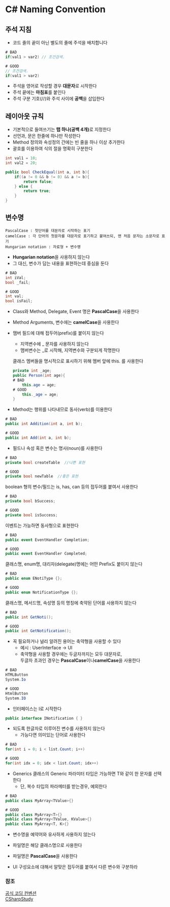 # C# Naming Convention

## 주석 지침
* 코드 줄의 끝이 아닌 별도의 줄에 주석을 배치합니다
```C#
# BAD
if(val1 > var2) // 조건검색.

# GOOD
// 조건검색.
if(val1 > var2)
```
* 주석을 영어로 작성할 경우 <b>대문자</b>로 시작한다
* 주석 끝에는 <b>마침표</b>를 붙인다
* 주석 구분 기호(//)와 주석 사이에 <b>공백</b>을 삽입한다

## 레이아웃 규칙
* 기본적으로 들여쓰기는 <b>탭 하나(공백 4개)</b>로 지정한다
* 선언과, 문은 한줄에 하나만 작성한다
* Method 정의와 속성정의 간에는 빈 줄을 하나 이상 추가한다
* 괄호를 이용하여 식의 절을 명확히 구분한다

```C#
int val1 = 10;
int val2 = 20;

public bool CheckEqual(int a, int b){
    if((a != 0 && b != 0) && a != b){
        return false;
    } else {
        return true;
    }
}

```
## 변수명
```
PascalCase : 첫단어를 대문자로 시작하는 표기
camelCase : 각 단어의 첫문자를 대문자로 표기하고 붙여쓰되, 맨 처음 문자는 소문자로 표기
Hungarian notation : 자료형 + 변수명
```
* <b>Hungarian notation</b>을 사용하지 않는다
* 그 대신, 변수가 담는 내용을 표현하는데 중심을 둔다
``` C#
# BAD
int iVal;
bool _fail;

# GOOD
int val;
bool isFail;
```

* Class와 Method, Delegate, Event 명은 <b>PascalCase</b>을 사용한다
* Method Arguments, 변수에는 <b>camelCase</b>을 사용한다


* 맴버 필드에 대해 접두어(prefix)를 붙이지 않는다
    * 지역변수에 _ 문자를 사용하지 않는다
    * 맴버변수는 _로 시작해, 지역변수와 구분되게 작명한다

    클래스 멤버들을 명시적으로 표시하기 위해 멤버 앞에 this. 를 사용한다
    ```C#
    private int _age;
    public Person(int age){
    # BAD
        this.age = age;
    # GOOD
        this._age = age;
    }
    ```




* Method는 행위를 나타내므로 동사(verb)를 이용한다
```C#
# BAD
public int Addition(int a, int b);

# GOOD
public int Add(int a, int b);
```


* 필드나 속성 혹은 변수는 명사(noun)를 사용한다
```C#
# BAD
private bool createTable  //나쁜 표현

# GOOD
private bool newTable  //좋은 표현
```


boolean 형의 변수/필드는 is, has, can 등의 접두어를 붙여서 사용한다
```C#
# BAD
private bool bSuccess;

# GOOD
private bool isSuccess;
```

이벤트는 가능하면 동사형으로 표현한다
```C#
# BAD
public event EventHandler Completion;

# GOOD
public event EventHandler Completed;
```

클래스명, enum명, 대리자(delegate)명에는 어떤 Prefix도 붙이지 않는다
```C#
# BAD
public enum ENotiType {};

# GOOD
public enum NotificationType {};
```

클래스명, 메서드명, 속성명 등의 명칭에 축약된 단어를 사용하지 않는다
```C#
# BAD
public int GetNoti();

# GOOD
public int GetNotification();
```

* 꼭 필요하거나 널리 알려진 용어는 축약형을 사용할 수 있다
    * 예시 : UserInterface -> UI
    * 축약형을 사용할 경우에는 두글자까지는 모두 대문자로, <br> 두글자 초과인 경우는 <b>PascalCase</b>이나<b>camelCase</b>을 사용한다
``` C#
# BAD
HTMLButton
System.Io

# GOOD
HtmlButton
System.IO
```

* 인터페이스는 I로 시작한다
```C#
public interface INotification { }
```

* 되도록 한글자로 이루어진 변수를 사용하지 않는다
    * 가능다면 의미있는 단어로 사용한다
```C#
# BAD
for(int i = 0; i < list.Count; i++)

# GOOD
for(int idx = 0; idx < list.Count; idx++)
```


* Generics 클래스의 Generic 파라미터 타입은 가능하면 T와 같이 한 문자를 선택한다
    * 단, 복수 타입의 파라메터를 받는경우, 예외한다
```C#
# BAD
public class MyArray<TValue>{}

# GOOD
public class MyArray<T>{}
public class MyArray<TValue, KValue>{}
public class MyArray<T, K>{}
```

* 변수명을 예약어와 유사하게 사용하지 않는다

* 파일명은 해당 클래스명으로 사용한다
* 파일명은 <b>PascalCase</b>을 사용한다


* UI 구성요소에 대해서 알맞은 접두어를 붙여서 다른 변수와 구분하라




### 참조
[공식 코딩 컨벤션](https://docs.microsoft.com/ko-kr/dotnet/csharp/programming-guide/inside-a-program/coding-conventions)<br>
[CSharpStudy](http://www.csharpstudy.com/Guide/Guide-naming.aspx)
